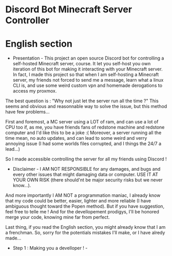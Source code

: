 # Discord Bot Minecraft Server Controller

# English section

- Presentation -
This project an open source Discord bot for controlling a self-hosted Minecraft server, course. It let you self-host you own iteration of this bot for making it interacting with your Minecraft server.
In fact, I made this project so that when I am self-hosting a Minecraft server, my friends not forced to send me a message, learn what a linux CLI is, and use some weird custom vpn and homemade derogations to access my proxmox.

The best question is : "Why not just let the server run all the time ?"
This seems and obvious and reasonnable way to solve the issue, but this method have few problems...

First and foremost, a MC server using a LOT of ram, and can use a lot of CPU too if, as me, you have friends fans of redstone machine and redstone computer and I'd like this to be a joke :( 
Moreover, a server running all the time mean, no auto updates, and can lead to some weird and verry annoying issue (I had some worlds files corrupted, and I things the 24/7 a lead...)

So I made accessible controlling the server for all my friends using Discord !


- Disclaimer -
I AM NOT RESPONSIBLE for any damages, and bugs and every other issues that might damaging data or computer. USE IT AT YOUR OWN RISK (there should'nt be major security risks but we never know...).

And more importantly I AM NOT a programmation maniac, I already know that my code could be better, easier, lighter and more reliable (I have ambiguous thought toward the Popen method). But if you have suggestion, feel free to telle me ! And for the devellopement prodigys, I'll be honored merge your code, knowing mine far from perfect.

Last thing, if you read the English section, you might already know that I am a frenchman. So, sorry for the potentials mistakes I'll make, or I have alredy made...


- Step 1 : Making you a develloper ! -



